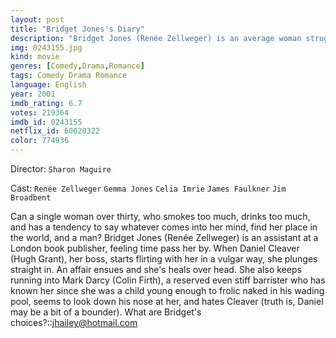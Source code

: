 ```yaml
---
layout: post
title: "Bridget Jones's Diary"
description: "Bridget Jones (Renée Zellweger) is an average woman struggling against her age, her weight, her job, her lack of a man, and her many imperfections. As a New Year's Resolution, Bridget decides to take control of her life, starting by keeping a diary in which she will always tell the complete truth. The fireworks begin when her charming though disreputable boss takes an interest in the quirky Miss Jones. Thrown into the mix are Bridget's band of slightly ec.."
img: 0243155.jpg
kind: movie
genres: [Comedy,Drama,Romance]
tags: Comedy Drama Romance 
language: English
year: 2001
imdb_rating: 6.7
votes: 219364
imdb_id: 0243155
netflix_id: 60020322
color: 774936
---
```

Director: `Sharon Maguire`  

Cast: `Renée Zellweger` `Gemma Jones` `Celia Imrie` `James Faulkner` `Jim Broadbent` 

Can a single woman over thirty, who smokes too much, drinks too much, and has a tendency to say whatever comes into her mind, find her place in the world, and a man? Bridget Jones (Renée Zellweger) is an assistant at a London book publisher, feeling time pass her by. When Daniel Cleaver (Hugh Grant), her boss, starts flirting with her in a vulgar way, she plunges straight in. An affair ensues and she's heals over head. She also keeps running into Mark Darcy (Colin Firth), a reserved even stiff barrister who has known her since she was a child young enough to frolic naked in his wading pool, seems to look down his nose at her, and hates Cleaver (truth is, Daniel may be a bit of a bounder). What are Bridget's choices?::<jhailey@hotmail.com>